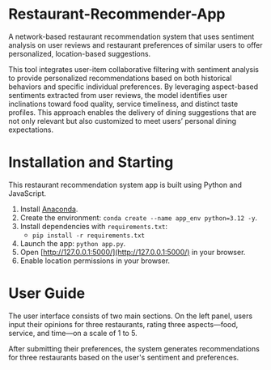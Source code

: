 # Restaurant-Recommender-App
A network-based restaurant recommendation system that uses sentiment analysis on user reviews and restaurant preferences of similar users to offer personalized, location-based suggestions.

This tool integrates user-item collaborative filtering with sentiment analysis to provide personalized recommendations based on both historical behaviors and specific individual preferences. By leveraging aspect-based sentiments extracted from user reviews, the model identifies user inclinations toward food quality, service timeliness, and distinct taste profiles. This approach enables the delivery of dining suggestions that are not only relevant but also customized to meet users’ personal dining expectations.

# Installation and Starting  
This restaurant recommendation system app is built using Python and JavaScript.

1. Install [Anaconda](https://www.anaconda.com/download).  
2. Create the environment: `conda create --name app_env python=3.12 -y`. 
3. Install dependencies with `requirements.txt`: 
    - `pip install -r requirements.txt`
3. Launch the app: `python app.py`.  
4. Open [http://127.0.0.1:5000/](http://127.0.0.1:5000/) in your browser.  
5. Enable location permissions in your browser.  

# User Guide  
The user interface consists of two main sections. On the left panel, users input their opinions for three restaurants, rating three aspects—food, service, and time—on a scale of 1 to 5.

After submitting their preferences, the system generates recommendations for three restaurants based on the user's sentiment and preferences.
